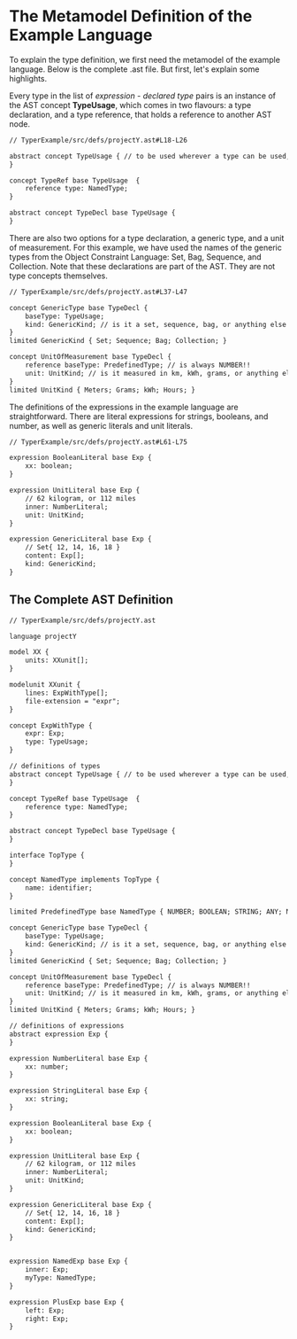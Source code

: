# The Metamodel Definition of the Example Language

To explain the type definition, we first need the metamodel of the example language.
Below is the complete .ast file. But first, let's explain some highlights.

Every type in the list of _expression_ - _declared type_ pairs is an instance of the AST
concept **TypeUsage**, which comes in two flavours: a type declaration,
and a type reference, that holds a reference to another AST node.

```txt
// TyperExample/src/defs/projectY.ast#L18-L26

abstract concept TypeUsage { // to be used wherever a type can be used, either a referred type of or declared type is correct
}

concept TypeRef base TypeUsage  {
    reference type: NamedType;
}

abstract concept TypeDecl base TypeUsage {
}
```

There are also two options for a type declaration, a generic type, and a unit of measurement. For this example,
we have used the names of the generic types from the Object Constraint Language: Set, Bag, Sequence, and Collection.
Note that these declarations are part of the AST. They are not type concepts themselves.

```txt
// TyperExample/src/defs/projectY.ast#L37-L47

concept GenericType base TypeDecl {
    baseType: TypeUsage;
    kind: GenericKind; // is it a set, sequence, bag, or anything else
}
limited GenericKind { Set; Sequence; Bag; Collection; }

concept UnitOfMeasurement base TypeDecl {
    reference baseType: PredefinedType; // is always NUMBER!!
    unit: UnitKind; // is it measured in km, kWh, grams, or anything else
}
limited UnitKind { Meters; Grams; kWh; Hours; }
```

The definitions of the expressions in the example language are straightforward. There are literal expressions for
strings, booleans, and number, as well as generic literals and unit literals.

```txt
// TyperExample/src/defs/projectY.ast#L61-L75

expression BooleanLiteral base Exp {
    xx: boolean;
}

expression UnitLiteral base Exp {
    // 62 kilogram, or 112 miles
    inner: NumberLiteral;
    unit: UnitKind;
}

expression GenericLiteral base Exp {
    // Set{ 12, 14, 16, 18 }
    content: Exp[];
    kind: GenericKind;
}
```

## The Complete AST Definition

```txt
// TyperExample/src/defs/projectY.ast

language projectY

model XX {
    units: XXunit[];
}

modelunit XXunit {
    lines: ExpWithType[];
    file-extension = "expr";
}

concept ExpWithType {
    expr: Exp;
    type: TypeUsage;
}

// definitions of types
abstract concept TypeUsage { // to be used wherever a type can be used, either a referred type of or declared type is correct
}

concept TypeRef base TypeUsage  {
    reference type: NamedType;
}

abstract concept TypeDecl base TypeUsage {
}

interface TopType {
}

concept NamedType implements TopType {
    name: identifier;
}

limited PredefinedType base NamedType { NUMBER; BOOLEAN; STRING; ANY; NULL; }

concept GenericType base TypeDecl {
    baseType: TypeUsage;
    kind: GenericKind; // is it a set, sequence, bag, or anything else
}
limited GenericKind { Set; Sequence; Bag; Collection; }

concept UnitOfMeasurement base TypeDecl {
    reference baseType: PredefinedType; // is always NUMBER!!
    unit: UnitKind; // is it measured in km, kWh, grams, or anything else
}
limited UnitKind { Meters; Grams; kWh; Hours; }

// definitions of expressions
abstract expression Exp {
}

expression NumberLiteral base Exp {
    xx: number;
}

expression StringLiteral base Exp {
    xx: string;
}

expression BooleanLiteral base Exp {
    xx: boolean;
}

expression UnitLiteral base Exp {
    // 62 kilogram, or 112 miles
    inner: NumberLiteral;
    unit: UnitKind;
}

expression GenericLiteral base Exp {
    // Set{ 12, 14, 16, 18 }
    content: Exp[];
    kind: GenericKind;
}


expression NamedExp base Exp {
    inner: Exp;
    myType: NamedType;
}

expression PlusExp base Exp {
    left: Exp;
    right: Exp;
}

```
